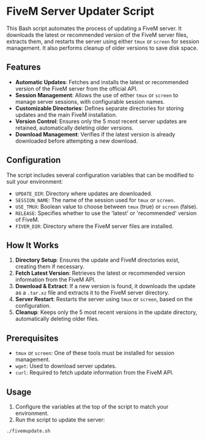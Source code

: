 # FiveM Server Updater Script

This Bash script automates the process of updating a FiveM server. It downloads the latest or recommended version of the FiveM server files, extracts them, and restarts the server using either `tmux` or `screen` for session management. It also performs cleanup of older versions to save disk space.

## Features

- **Automatic Updates**: Fetches and installs the latest or recommended version of the FiveM server from the official API.
- **Session Management**: Allows the use of either `tmux` or `screen` to manage server sessions, with configurable session names.
- **Customizable Directories**: Defines separate directories for storing updates and the main FiveM installation.
- **Version Control**: Ensures only the 5 most recent server updates are retained, automatically deleting older versions.
- **Download Management**: Verifies if the latest version is already downloaded before attempting a new download.

## Configuration

The script includes several configuration variables that can be modified to suit your environment:

- `UPDATE_DIR`: Directory where updates are downloaded.
- `SESSION_NAME`: The name of the session used for `tmux` or `screen`.
- `USE_TMUX`: Boolean value to choose between `tmux` (true) or `screen` (false).
- `RELEASE`: Specifies whether to use the 'latest' or 'recommended' version of FiveM.
- `FIVEM_DIR`: Directory where the FiveM server files are installed.

## How It Works

1. **Directory Setup**: Ensures the update and FiveM directories exist, creating them if necessary.
2. **Fetch Latest Version**: Retrieves the latest or recommended version information from the FiveM API.
3. **Download & Extract**: If a new version is found, it downloads the update as a `.tar.xz` file and extracts it to the FiveM server directory.
4. **Server Restart**: Restarts the server using `tmux` or `screen`, based on the configuration.
5. **Cleanup**: Keeps only the 5 most recent versions in the update directory, automatically deleting older files.

## Prerequisites

- `tmux` or `screen`: One of these tools must be installed for session management.
- `wget`: Used to download server updates.
- `curl`: Required to fetch update information from the FiveM API.

## Usage

1. Configure the variables at the top of the script to match your environment.
2. Run the script to update the server:

```bash
./fivemupdate.sh